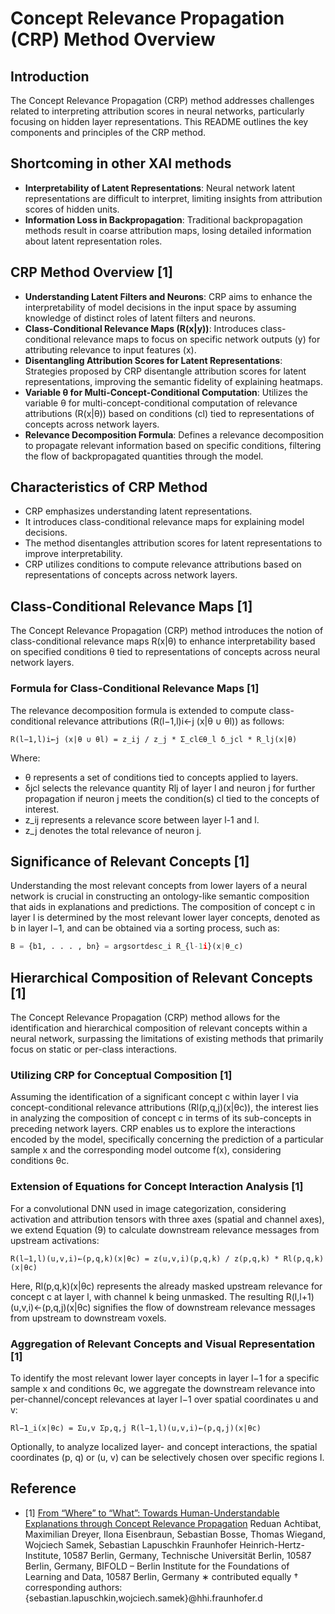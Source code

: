# Concept Relevance Propagation (CRP) Method Overview

## Introduction
The Concept Relevance Propagation (CRP) method addresses challenges related to interpreting attribution scores in neural networks, particularly focusing on hidden layer representations. This README outlines the key components and principles of the CRP method.

## Shortcoming in other XAI methods
- **Interpretability of Latent Representations**: Neural network latent representations are difficult to interpret, limiting insights from attribution scores of hidden units.
- **Information Loss in Backpropagation**: Traditional backpropagation methods result in coarse attribution maps, losing detailed information about latent representation roles.

## CRP Method Overview [1]
- **Understanding Latent Filters and Neurons**: CRP aims to enhance the interpretability of model decisions in the input space by assuming knowledge of distinct roles of latent filters and neurons.
- **Class-Conditional Relevance Maps (R(x|y))**: Introduces class-conditional relevance maps to focus on specific network outputs (y) for attributing relevance to input features (x).
- **Disentangling Attribution Scores for Latent Representations**: Strategies proposed by CRP disentangle attribution scores for latent representations, improving the semantic fidelity of explaining heatmaps.
- **Variable θ for Multi-Concept-Conditional Computation**: Utilizes the variable θ for multi-concept-conditional computation of relevance attributions (R(x|θ)) based on conditions (cl) tied to representations of concepts across network layers.
- **Relevance Decomposition Formula**: Defines a relevance decomposition to propagate relevant information based on specific conditions, filtering the flow of backpropagated quantities through the model.

## Characteristics of CRP Method
- CRP emphasizes understanding latent representations.
- It introduces class-conditional relevance maps for explaining model decisions.
- The method disentangles attribution scores for latent representations to improve interpretability.
- CRP utilizes conditions to compute relevance attributions based on representations of concepts across network layers.


## Class-Conditional Relevance Maps [1]
The Concept Relevance Propagation (CRP) method introduces the notion of class-conditional relevance maps R(x|θ) to enhance interpretability based on specified conditions θ tied to representations of concepts across neural network layers.

### Formula for Class-Conditional Relevance Maps [1]

The relevance decomposition formula is extended to compute class-conditional relevance attributions (R(l−1,l)i←j (x|θ ∪ θl)) as follows:
```
R(l−1,l)i←j (x|θ ∪ θl) = z_ij / z_j * Σ_cl∈θ_l δ_jcl * R_lj(x|θ)
```
Where:
- θ represents a set of conditions tied to concepts applied to layers.
- δjcl selects the relevance quantity Rlj of layer l and neuron j for further propagation if neuron j meets the condition(s) cl tied to the concepts of interest.
- z_ij represents a relevance score between layer l-1 and l.
- z_j denotes the total relevance of neuron j.


## Significance of Relevant Concepts  [1]

Understanding the most relevant concepts from lower layers of a neural network is crucial in constructing an ontology-like semantic composition that aids in explanations and predictions. The composition of concept c in layer l is determined by the most relevant lower layer concepts, denoted as b in layer l−1, and can be obtained via a sorting process, such as:

```python
B = {b1, . . . , bn} = argsortdesc_i R_{l-1i}(x|θ_c) 
```

## Hierarchical Composition of Relevant Concepts [1]

The Concept Relevance Propagation (CRP) method allows for the identification and hierarchical composition of relevant concepts within a neural network, surpassing the limitations of existing methods that primarily focus on static or per-class interactions.

### Utilizing CRP for Conceptual Composition [1]

Assuming the identification of a significant concept c within layer l via concept-conditional relevance attributions (Rl(p,q,j)(x|θc)), the interest lies in analyzing the composition of concept c in terms of its sub-concepts in preceding network layers. CRP enables us to explore the interactions encoded by the model, specifically concerning the prediction of a particular sample x and the corresponding model outcome f(x), considering conditions θc.

### Extension of Equations for Concept Interaction Analysis [1]

For a convolutional DNN used in image categorization, considering activation and attribution tensors with three axes (spatial and channel axes), we extend Equation (9) to calculate downstream relevance messages from upstream activations:
```
R(l−1,l)(u,v,i)←(p,q,k)(x|θc) = z(u,v,i)(p,q,k) / z(p,q,k) * Rl(p,q,k)(x|θc) 
```

Here, Rl(p,q,k)(x|θc) represents the already masked upstream relevance for concept c at layer l, with channel k being unmasked. The resulting R(l,l+1)(u,v,i)←(p,q,j)(x|θc) signifies the flow of downstream relevance messages from upstream to downstream voxels.

### Aggregation of Relevant Concepts and Visual Representation [1]

To identify the most relevant lower layer concepts in layer l−1 for a specific sample x and conditions θc, we aggregate the downstream relevance into per-channel/concept relevances at layer l−1 over spatial coordinates u and v:
```
Rl−1_i(x|θc) = Σu,v Σp,q,j R(l−1,l)(u,v,i)←(p,q,j)(x|θc)  
```
Optionally, to analyze localized layer- and concept interactions, the spatial coordinates (p, q) or (u, v) can be selectively chosen over specific regions I.


## Reference
- [1] [From “Where” to “What”: Towards Human-Understandable Explanations through Concept Relevance Propagation](https://arxiv.org/abs/INSERT_PAPER_NUMBER)
Reduan Achtibat, Maximilian Dreyer, Ilona Eisenbraun, Sebastian Bosse, Thomas Wiegand, Wojciech Samek, Sebastian Lapuschkin
Fraunhofer Heinrich-Hertz-Institute, 10587 Berlin, Germany, Technische Universität Berlin, 10587 Berlin, Germany, BIFOLD – Berlin Institute for the Foundations of Learning and Data, 10587 Berlin, Germany
∗ contributed equally
† corresponding authors: {sebastian.lapuschkin,wojciech.samek}@hhi.fraunhofer.d
